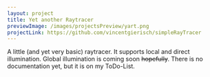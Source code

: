 ```yaml
---
layout: project
title: Yet another Raytracer
previewImage: /images/projectsPreview/yart.png
projectLink: https://github.com/vincentgierisch/simpleRayTracer
---
```


A little (and yet very basic) raytracer. It supports local and direct illumination. Global illumination is coming soon ~~hopefully~~. There is no documentation yet, but it is on my ToDo-List.
